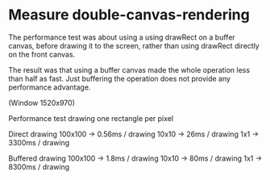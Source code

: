# Measure double-canvas-rendering

The performance test was about using a using drawRect on a buffer canvas, before
drawing it to the screen, rather than using drawRect directly on the front canvas.

The result was that using a buffer canvas made the whole operation less than
half as fast. Just buffering the operation does not provide any performance advantage.

(Window 1520x970)

Performance test drawing one rectangle per pixel

Direct drawing
100x100 -> 0.56ms / drawing
10x10 -> 26ms / drawing
1x1 -> 3300ms / drawing

Buffered drawing
100x100 -> 1.8ms / drawing
10x10 -> 80ms / drawing
1x1 -> 8300ms / drawing
